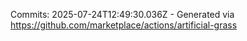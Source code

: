 Commits: 2025-07-24T12:49:30.036Z - Generated via https://github.com/marketplace/actions/artificial-grass
<br>
